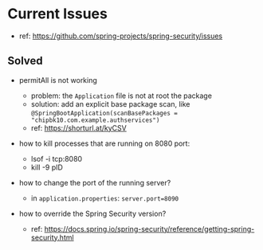 # Current Issues

- ref: https://github.com/spring-projects/spring-security/issues

## Solved

- permitAll is not working
    - problem: the `Application` file is not at root the package
    - solution: add an explicit base package scan, like `@SpringBootApplication(scanBasePackages = "chipbk10.com.example.authservices")`
    - ref: https://shorturl.at/kyCSV

- how to kill processes that are running on 8080 port:
    - lsof -i tcp:8080
    - kill -9 pID

- how to change the port of the running server?
  - in `application.properties`: `server.port=8090`
- how to override the Spring Security version? 
  - ref: https://docs.spring.io/spring-security/reference/getting-spring-security.html